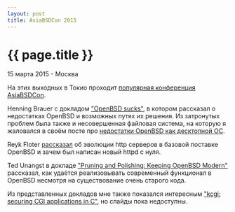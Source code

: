 ```yaml
---
layout: post
title: AsiaBSDCon 2015
---
```


{{ page.title }}
================

<p class="meta">15 марта 2015 - Москва</p>

На этих выходных в Токио проходит [популярная конференция AsiaBSDCon](http://2015.asiabsdcon.org/timetable.html.en).

Henning Brauer с докладом ["OpenBSD sucks"](http://quigon.bsws.de/papers/2015/asiabsdcon/),
в котором рассказал о недостатках OpenBSD и возможных путях их решения.
Из затронутых проблем была также и несовершенная файловая система,
на которую я жаловался в своём посте про [недостатки OpenBSD как десктопной ОС](http://blog.bronevichok.ru/2014/11/03/openbsd-disadvantages.html).

Reyk Floter [рассказал](http://www.openbsd.org/papers/httpd-slides-asiabsdcon2015.pdf)
об эволюции http серверов в базовой поставке OpenBSD и зачем был написан новый httpd с нуля.

Ted Unangst в докладе ["Pruning and Polishing: Keeping OpenBSD Modern"](http://www.openbsd.org/papers/pruning.html)
рассказал, как удаётся реализовывать современный функционал в OpenBSD несмотря
на существование очень старого кода.

Из представленных докладов мне также показался интересным
["kcgi: securing CGI applications in C"](http://2015.asiabsdcon.org/timetable.html.en#P2B),
но слайды пока недоступны.
